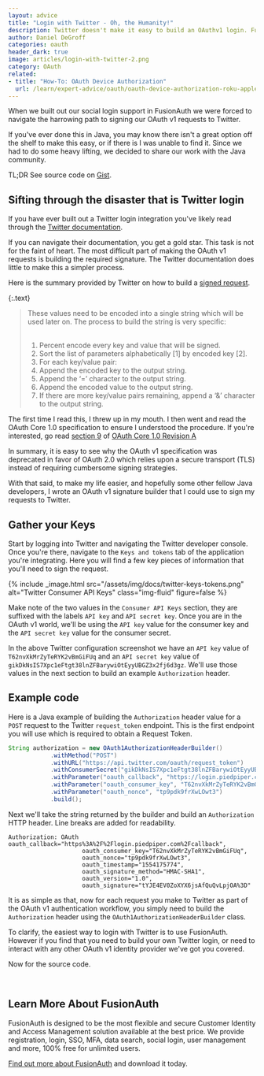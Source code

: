 ```yaml
---
layout: advice
title: "Login with Twitter - Oh, the Humanity!"
description: Twitter doesn't make it easy to build an OAuthv1 login. FusionAuth does.
author: Daniel DeGroff
categories: oauth
header_dark: true
image: articles/login-with-twitter-2.png
category: OAuth
related:
- title: "How-To: OAuth Device Authorization"
  url: /learn/expert-advice/oauth/oauth-device-authorization-roku-appletv-xbox
---
```

When we built out our social login support in FusionAuth we were forced to navigate the harrowing path to signing our OAuth v1 requests to Twitter.

If you've ever done this in Java, you may know there isn't a great option off the shelf to make this easy, or if there is I was unable to find it. Since we had to do some heavy lifting, we decided to share our work with the Java community.

TL;DR See source code on [Gist](https://gist.github.com/robotdan/33f5834399b6b30fea2ae59e87823e1d).

## Sifting through the disaster that is Twitter login

If you have ever built out a Twitter login integration you've likely read through the [Twitter documentation](https://developer.twitter.com/en/docs/twitter-for-websites/log-in-with-twitter/guides/implementing-sign-in-with-twitter.html
).

If you can navigate their documentation, you get a gold star. This task is not for the faint of heart. The most difficult part of making the OAuth v1 requests is building the required signature. The Twitter documentation does little to make this a simpler process.

Here is the summary provided by Twitter on how to build a [signed request](https://developer.twitter.com/en/docs/basics/authentication/guides/creating-a-signature.html).

{:.text}
> These values need to be encoded into a single string which will be used later on. The process to build the string is very specific:
> <br><br>
> 1. Percent encode every key and value that will be signed.
> 2. Sort the list of parameters alphabetically [1] by encoded key [2].
> 3. For each key/value pair:
> 4. Append the encoded key to the output string.
> 5. Append the ‘=’ character to the output string.
> 6. Append the encoded value to the output string.
> 7. If there are more key/value pairs remaining, append a ‘&’ character to the output string.

The first time I read this, I threw up in my mouth. I then went and read the OAuth Core 1.0 specification to ensure I understood the procedure. If you're interested, go read [section 9](https://oauth.net/core/1.0a/#signing_process) of [OAuth Core 1.0 Revision A](https://oauth.net/core/1.0a/)

In summary, it is easy to see why the OAuth v1 specification was deprecated in favor of OAuth 2.0 which relies upon a secure transport (TLS) instead of requiring cumbersome signing strategies.

With that said, to make my life easier, and hopefully some other fellow Java developers, I wrote an OAuth v1 signature builder that I could use to sign my requests to Twitter.

## Gather your Keys

Start by logging into Twitter and navigating the Twitter developer console. Once you're there, navigate to the `Keys and tokens` tab of the application you're integrating. Here you will find a few key pieces of information that you'll need to sign the request.


{% include _image.html src="/assets/img/docs/twitter-keys-tokens.png" alt="Twitter Consumer API Keys" class="img-fluid" figure=false %}

Make note of the two values in the `Consumer API Keys` section, they are suffixed with the labels `API key` and `API secret key`. Once you are in the OAuth v1 world, we'll be using the `API key` value for the consumer key and the `API secret key` value for the consumer secret.


In the above Twitter configuration screenshot we have an `API key` value of `T62nvXkMrZyTeRYK2vBmGiFUq` and an `API secret key` value of `gikDkNsIS7Xpc1eFtgt38lnZFBarywiOtEyyUBGZ3x2fj6d3gz`. We'll use those values in the next section to build an example `Authorization` header.

## Example code

Here is a Java example of building the `Authorization` header value for a `POST` request to the Twitter `request_token` endpoint. This is the first endpoint you will use which is required to obtain a Request Token.

```java
String authorization = new OAuth1AuthorizationHeaderBuilder()
            .withMethod("POST")
            .withURL("https://api.twitter.com/oauth/request_token")
            .withConsumerSecret("gikDkNsIS7Xpc1eFtgt38lnZFBarywiOtEyyUBGZ3x2fj6d3gz")
            .withParameter("oauth_callback", "https://login.piedpiper.com/callback")
            .withParameter("oauth_consumer_key", "T62nvXkMrZyTeRYK2vBmGiFUq")
            .withParameter("oauth_nonce", "tp9pdk9frXwLOwt3")
            .build();
```

Next we'll take the string returned by the builder and build an `Authorization` HTTP header. Line breaks are added for readability.
```
Authorization: OAuth oauth_callback="https%3A%2F%2Flogin.piedpiper.com%2Fcallback",
                     oauth_consumer_key="T62nvXkMrZyTeRYK2vBmGiFUq",
                     oauth_nonce="tp9pdk9frXwLOwt3",
                     oauth_timestamp="1554175774",
                     oauth_signature_method="HMAC-SHA1",
                     oauth_version="1.0",
                     oauth_signature="tYJE4EV0ZoXYX6jsAfQuQvLpjOA%3D"
```

It is as simple as that, now for each request you make to Twitter as part of the OAuth v1 authentication workflow, you simply need to build the `Authorization` header using the `OAuth1AuthorizationHeaderBuilder` class.

To clarify, the easiest way to login with Twitter is to use FusionAuth. However if you find that you need to build your own Twitter login, or need to interact with any other OAuth v1 identity provider we've got you covered.

Now for the source code.

<script src="https://gist.github.com/robotdan/33f5834399b6b30fea2ae59e87823e1d.js"></script>

&nbsp;

## Learn More About FusionAuth

FusionAuth is designed to be the most flexible and secure Customer Identity and Access Management solution available at the best price. We provide registration, login, SSO, MFA, data search, social login, user management and more, 100% free for unlimited users.

[Find out more about FusionAuth](https://fusionauth.io/ "FusionAuth Home") and download it today.

<!--
- Technology
- Products
- FusionAuth
-->
